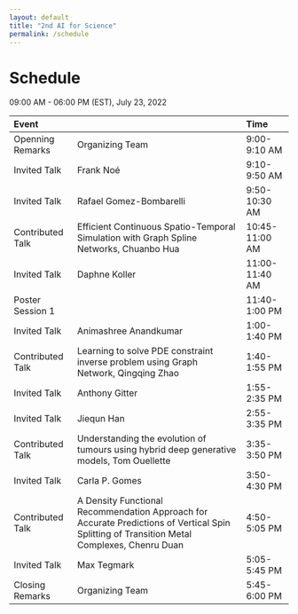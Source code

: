 ```yaml
---
layout: default
title: "2nd AI for Science"
permalink: /schedule
---
```


# Schedule

09:00 AM - 06:00 PM (EST), July 23, 2022

<!-- - [NeurIPS Virtual Page](https://neurips.cc/virtual/2021/workshop/21849) (login required)
- [GatherTown for poster room A](https://tinyurl.com/ai4sciposter1)
- [GatherTown for poster room B](https://tinyurl.com/ai4sciposter2) -->

| Event | | Time |
| :--- | --- | :--- |
| Openning Remarks  | Organizing Team                   | 9:00-9:10 AM      |
| Invited Talk      | Frank Noé                         | 9:10-9:50 AM      |
| Invited Talk      | Rafael Gomez-Bombarelli           | 9:50-10:30 AM     |
| Contributed Talk  | Efficient Continuous Spatio-Temporal Simulation with Graph Spline Networks, Chuanbo Hua | 10:45-11:00 AM    |
| Invited Talk      | Daphne Koller                     | 11:00-11:40 AM    |
| Poster Session 1  |                                   | 11:40-1:00 PM     |
| Invited Talk      | Animashree Anandkumar             | 1:00-1:40 PM      |
| Contributed Talk  | Learning to solve PDE constraint inverse problem using Graph Network, Qingqing Zhao | 1:40-1:55 PM      |
| Invited Talk      | Anthony Gitter                    | 1:55-2:35 PM      |
| Invited Talk      | Jiequn Han                        | 2:55-3:35 PM      |
| Contributed Talk  | Understanding the evolution of tumours using hybrid deep generative models, Tom Ouellette | 3:35-3:50 PM      |
| Invited Talk      | Carla P. Gomes                    | 3:50-4:30 PM      |
| Contributed Talk  | A Density Functional Recommendation Approach for Accurate Predictions of Vertical Spin Splitting of Transition Metal Complexes, Chenru Duan | 4:50-5:05 PM      |
| Invited Talk      | Max Tegmark                       | 5:05-5:45 PM      |
| Closing Remarks   | Organizing Team                   | 5:45-6:00 PM      |

